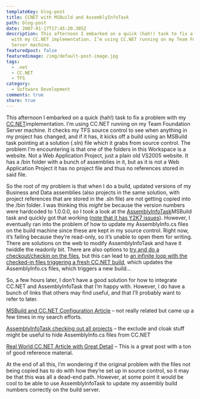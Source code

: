 ```yaml
---
templateKey: blog-post
title: CCNET with MSBuild and AssemblyInfoTask
path: blog-post
date: 2007-01-17T17:45:20.305Z
description: This afternoon I embarked on a quick (hah!) task to fix a problem
  with my CC.NET implementation. I’m using CC.NET running on my Team Foundation
  Server machine.
featuredpost: false
featuredimage: /img/default-post-image.jpg
tags:
  - .net
  - CC.NET
  - TFS
category:
  - Software Development
comments: true
share: true
---
```


This afternoon I embarked on a quick (hah!) task to fix a problem with my [CC.NET](http://confluence.public.thoughtworks.org/display/CCNET/Welcome+to+CruiseControl.NET)implementation. I’m using CC.NET running on my Team Foundation Server machine. It checks my TFS source control to see when anything in my project has changed, and if it has, it kicks off a build using an MSBuild <exec> task pointing at a solution (.sln) file which it grabs from source control. The problem I’m encountering is that one of the folders in this Workspace is a website. Not a Web Application Project, just a plain old VS2005 website. It has a /bin folder with a bunch of assemblies in it, but as it is not a Web Application Project it has no project file and thus no references stored in said file.

So the root of my problem is that when I do a build, updated versions of my Business and Data assemblies (also projects in the same solution, with project references that are stored in the .sln file) are not getting copied into the /bin folder. I was thinking this *might* be because the version numbers were hardcoded to 1.0.0.0, so I took a look at the [AssemblyInfoTask](http://www.gotdotnet.com/codegallery/codegallery.aspx?id=93d23e13-c653-4815-9e79-16107919f93e)MSBuild task and quickly got that working ([note that it has Y2K7 issues](http://blogs.msdn.com/msbuild/archive/2007/01/03/fixing-invalid-version-number-problems-with-the-assemblyinfotask.aspx?CommentPosted=true#commentmessage)). However, I eventually ran into the problem of how to update my AssemblyInfo.cs files on the build machine since these are kept in my source control. Right now, it’s failing because they’re read-only, so it’s unable to open them for writing. There are solutions on the web to modify AssemblyInfoTask and have it twiddle the readonly bit. There are also options to [try and do a checkout/checkin on the files](http://blogs.msdn.com/msbuild/archive/2006/01/05/how-to-use-the-assemblyinfotask-with-source-code-control.aspx), but this can lead to [an infinite loop with the checked-in files triggering a fresh CC.NET build](http://blogs.msdn.com/msbuild/archive/2006/03/28/how-to-remove-the-up-to-date-check-from-the-assemblyinfotask.aspx), which updates the AssemblyInfo.cs files, which triggers a new build…

So, a few hours later, I don’t have a good solution for how to integrate CC.NET and AssemblyInfoTask that I’m happy with. However, I do have a bunch of links that others may find useful, and that I’ll probably want to refer to later.

[MSBuild and CC.NET Configuration Article](http://brennan.offwhite.net/blog/2006/11/29/msbuild-configurations-4of7) – not really related but came up a few times in my search efforts.

[AssemblyInfoTask checking out all projects](http://forums.microsoft.com/MSDN/ShowPost.aspx?PostID=997185&SiteID=1) – the exclude and cloak stuff might be useful to hide AssemblyInfo.cs files from CC.NET

[Real World CC.NET Article with Great Detail](http://blogs.conchango.com/johnrayner/archive/2006/11/17/WiX_3A00_-Integrating-into-the-continuous-build.aspx) – This is a great post with a ton of good reference material.

At the end of all this, I’m wondering if the original problem with the files not being copied has to do with how they’re set up in source control, so it may be that this was all a dead-end path. However, at some point it would be cool to be able to use AssemblyInfoTask to update my assembly build numbers correctly on the build server.
